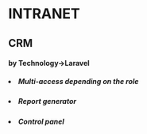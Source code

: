 <h1>INTRANET</H1>
<h2>CRM</h2> 
<h4>by Technology->Laravel</h4>
<h5><li>Multi-access depending on the role</li></h5>
<h5><li>Report generator</li></h5>
<h5><li>Control panel</li></h5>    

